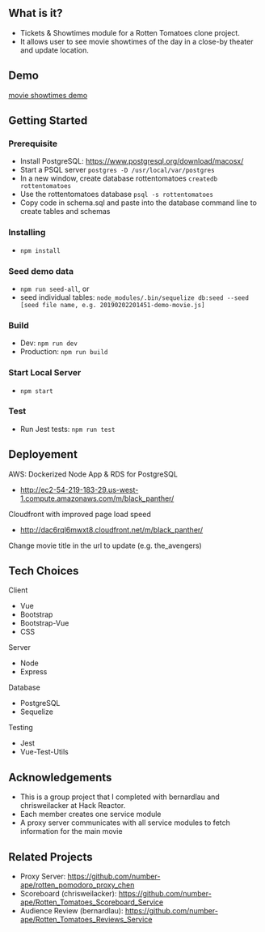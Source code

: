 ## What is it?
- Tickets & Showtimes module for a Rotten Tomatoes clone project.
- It allows user to see movie showtimes of the day in a close-by theater and update location.

## Demo
[movie showtimes demo](https://youtu.be/vk07sRRm01M)

## Getting Started
### Prerequisite
- Install PostgreSQL:
https://www.postgresql.org/download/macosx/
- Start a PSQL server
```postgres -D /usr/local/var/postgres```
- In a new window, create database rottentomatoes
```createdb rottentomatoes```
- Use the rottentomatoes database
```psql -s rottentomatoes```
- Copy code in schema.sql and paste into the database command line to create tables and schemas
### Installing
- ```npm install```
### Seed demo data
- ```npm run seed-all```, or
- seed individual tables: ```node_modules/.bin/sequelize db:seed --seed [seed file name, e.g. 20190202201451-demo-movie.js]```
### Build
- Dev: ```npm run dev```
- Production: ```npm run build```
### Start Local Server
- ```npm start```
### Test
- Run Jest tests: ```npm run test```

## Deployement
AWS: Dockerized Node App & RDS for PostgreSQL
- http://ec2-54-219-183-29.us-west-1.compute.amazonaws.com/m/black_panther/

Cloudfront with improved page load speed
- http://dac6rql6mwxt8.cloudfront.net/m/black_panther/

Change movie title in the url to update (e.g. the_avengers)

## Tech Choices
Client
- Vue
- Bootstrap
- Bootstrap-Vue
- CSS
	
Server
- Node
- Express

Database
- PostgreSQL
- Sequelize

Testing
- Jest
- Vue-Test-Utils

## Acknowledgements
- This is a group project that I completed with bernardlau and chrisweilacker at Hack Reactor.
- Each member creates one service module
- A proxy server communicates with all service modules to fetch information for the main movie

## Related Projects
- Proxy Server: https://github.com/number-ape/rotten_pomodoro_proxy_chen
- Scoreboard (chrisweilacker): https://github.com/number-ape/Rotten_Tomatoes_Scoreboard_Service
- Audience Review (bernardlau): https://github.com/number-ape/Rotten_Tomatoes_Reviews_Service




